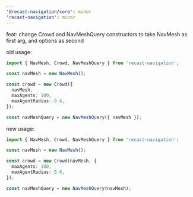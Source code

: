 ```yaml
---
'@recast-navigation/core': minor
'recast-navigation': minor
---
```


feat: change Crowd and NavMeshQuery constructors to take NavMesh as first arg, and options as second

old usage:

```ts
import { NavMesh, Crowd, NavMeshQuery } from 'recast-navigation';

const navMesh = new NavMesh();

const crowd = new Crowd({
  navMesh,
  maxAgents: 100,
  maxAgentRadius: 0.6,
});

const navMeshQuery = new NavMeshQuery({ navMesh });
```

new usage:

```ts
import { NavMesh, Crowd, NavMeshQuery } from 'recast-navigation';

const navMesh = new NavMesh();

const crowd = new Crowd(navMesh, {
  maxAgents: 100,
  maxAgentRadius: 0.6,
});

const navMeshQuery = new NavMeshQuery(navMesh);
```
